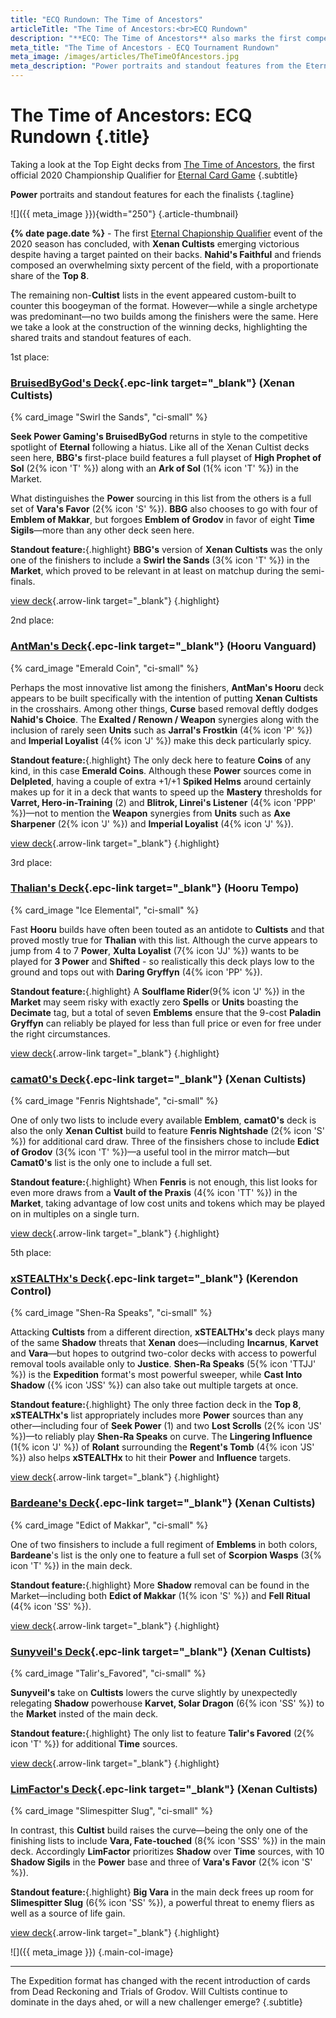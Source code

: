 ```yaml
---
title: "ECQ Rundown: The Time of Ancestors"
articleTitle: "The Time of Ancestors:<br>ECQ Rundown"
description: "**ECQ: The Time of Ancestors** also marks the first competitive event using the new Expedition format… What new decks will emerge to take down the competition? We’ll find out with $3,000 on the line in the first ECQ of the new season! "
meta_title: "The Time of Ancestors - ECQ Tournament Rundown"
meta_image: /images/articles/TheTimeOfAncestors.jpg
meta_description: "Power portraits and standout features from the Eternal Championship Qualifier: The Time of Ancestors"
---
```

# The Time of Ancestors: ECQ Rundown  {.title}

Taking a look at the Top Eight decks from [The Time of Ancestors][], the first official 2020 Championship Qualifier for [Eternal Card Game][]
{.subtitle}

  [The Time of Ancestors]: https://www.direwolfdigital.com/news/eternal-championship-qualifier-the-time-of-ancestors/
  [Eternal Card Game]: https://www.direwolfdigital.com/eternal/

**Power** portraits and standout features for each the finalists
{.tagline}

![]({{ meta_image }}){width="250"}
{.article-thumbnail}

**{% date page.date %}** - The first [Eternal Chapionship Qualifier][] event of the 2020 season has concluded, with **Xenan Cultists** emerging victorious despite having a target painted on their backs. **Nahid's Faithful** and friends composed an overwhelming sixty percent of the field, with a proportionate share of the **Top 8**.

  [Eternal Chapionship Qualifier]: https://www.direwolfdigital.com/news/the-2020-eternal-world-championship/

The remaining non-**Cultist** lists in the event appeared custom-built to counter this boogeyman of the format. However&mdash;while a single archetype was predominant&mdash;no two builds among the finishers were the same. Here we take a look at the construction of the winning decks, highlighting the shared traits and standout features of each.

<div class="pre-headline first">1st place:</div>

<!-- START PROFILE -->

### [BruisedByGod's Deck][deck-1]{.epc-link target="_blank"} (Xenan Cultists)

  [deck-1]: https://www.shiftstoned.com/epc/?d=EH5FEB_HEH6FEBlIEHpBDH7FEAjBEF9GDHuBEB4IEHwEEFgHEHyEFB5HIB_BEH5DEA9BEH4FCAABHiBBH7DBGpCBGwGBBzJ&t=%5BBruisedByGod%5D%20BruisedByGod's%20Deck

{% card_image "Swirl the Sands", "ci-small" %}

<!-- 16T, 21S, E-Makkar x4, Prohpet x4, V-favor x4, Ark of Sol [M]
-->

**Seek Power Gaming's BruisedByGod** returns in style to the competitive spotlight of **Eternal** following a hiatus. Like all of the Xenan Cultist decks seen here, **BBG's** first-place build features a full playset of **High Prophet of Sol** (2{% icon 'T' %}) along with an **Ark of Sol** (1{% icon 'T' %}) in the Market.

What distinguishes the **Power** sourcing in this list from the others is a full set of **Vara's Favor** (2{% icon 'S' %}). **BBG** also chooses to go with four of **Emblem of Makkar**, but forgoes **Emblem of Grodov** in favor of eight **Time Sigils**&mdash;more than any other deck seen here.

**Standout feature:**{.highlight} **BBG's** version of **Xenan Cultists** was the only one of the finishers to include a **Swirl the Sands** (3{% icon 'T' %}) in the **Market**, which proved to be relevant in at least on matchup during the semi-finals.

[view deck][deck-1]{.arrow-link target="_blank"}
{.highlight}

<!-- END PROFILE -->

<div class="pre-headline second">2nd place:</div>

<!-- START PROFILE -->

### [AntMan's Deck][deck-2]{.epc-link target="_blank"} (Hooru Vanguard)

  [deck-2]: https://www.shiftstoned.com/epc/?d=CBiEEH_BBBhGDF1DEFxCEH_FEH1GEGpHEB6ECEtFBF_CBHrDEFlEEHsDEFiDBB8GDF-FFB-DKB7FCG7CEGoHEAzBCAABFvCBHkCBHnCBE-HBH7C&t=%5BAntMan%5D%20AntMan's%20Deck

{% card_image "Emerald Coin", "ci-small" %}

<!-- 15J, 18P: 2x Emerald Coin, Emblem-L [M]
**Shen-Ra, Unbreakable** (1J), -->

Perhaps the most innovative list among the finishers, **AntMan's Hooru** deck appears to be built specifically with the intention of putting **Xenan Cultists** in the crosshairs. Among other things, **Curse** based removal deftly dodges **Nahid's Choice**. The **Exalted / Renown / Weapon** synergies along with the inclusion of rarely seen **Units** such as **Jarral's Frostkin** (4{% icon 'P' %}) and **Imperial Loyalist** (4{% icon 'J' %}) make this deck particularly spicy.

**Standout feature:**{.highlight} The only deck here to feature **Coins** of any kind, in this case **Emerald Coins**. Although these **Power** sources come in **Delpleted**, having a couple of extra +1/+1 **Spiked Helms** around certainly makes up for it in a deck that wants to speed up the **Mastery** thresholds for **Varret, Hero-in-Training** (2) and **Blitrok, Linrei's Listener** (4{% icon 'PPP' %})&mdash;not to mention the **Weapon** synergies from **Units** such as **Axe Sharpener** (2{% icon 'J' %}) and **Imperial Loyalist** (4{% icon 'J' %}).

[view deck][deck-2]{.arrow-link target="_blank"}
{.highlight}

<!-- END PROFILE -->

<div class="pre-headline third">3rd place:</div>

<!-- START PROFILE -->

### [Thalian's Deck][deck-3]{.epc-link target="_blank"} (Hooru Tempo)

  [deck-3]: https://www.shiftstoned.com/epc/?d=EBgEEBiEEBhGEHjCEBrEDE-HEH_FEH1GEGpHEEtFBF_CEHsDEGmEHB-DFB7FDH9BEH7CEGoHEAzBCAABC5GBHkCBHyCBHhGBH6C&t=%5BThalian%5D%20Thalian's%20Deck

{% card_image "Ice Elemental", "ci-small" %}

<!-- 18J, 17P: -->

Fast **Hooru** builds have often been touted as an antidote to **Cultists** and that proved mostly true for **Thalian** with this list. Although the curve appears to jump from 4 to 7 **Power**, **Xulta Loyalist** (7{% icon 'JJ' %}) wants to be played for **3 Power** and **Shifted** - so realistically this deck plays low to the ground and tops out with **Daring Gryffyn** (4{% icon 'PP' %}).

**Standout feature:**{.highlight} A **Soulflame Rider**(9{% icon 'J' %}) in the **Market** may seem risky with exactly zero **Spells** or **Units** boasting the **Decimate** tag, but a total of seven **Emblems** ensure that the 9-cost **Paladin Gryffyn** can reliably be played for less than full price or even for free under the right circumstances.

[view deck][deck-3]{.arrow-link target="_blank"}
{.highlight}

<!-- END PROFILE -->

<!-- START PROFILE -->

### [camat0's Deck][deck-4]{.epc-link target="_blank"} (Xenan Cultists)

  [deck-4]: https://www.shiftstoned.com/epc/?d=EH5FEB_HEH6FEBlICEsGEHpBEH7FEF9GEHuBEB4IEHwEEFgHEHyEHB5HCB_BEHfEH5DEA9BEH4FCAABHiBBBgDBGwGBBgPBBzJ&t=%5Bcamat0%5D%20camat0%27s%20Deck

{% card_image "Fenris Nightshade", "ci-small" %}

<!-- 14T, 19S, E-Grodov x4, E-Makkar x4, Prophet x4, Ark of Sol [M]
-->

One of only two lists to include every available **Emblem**, **camat0's** deck is also the only **Xenan Cultist** build to feature **Fenris Nightshade** (2{% icon 'S' %}) for additional card draw. Three of the finsishers chose to include **Edict of Grodov** (3{% icon 'T' %})&mdash;a useful tool in the mirror match&mdash;but **Camat0's** list is the only one to include a full set.

**Standout feature:**{.highlight} When **Fenris** is not enough, this list looks for even more draws from a **Vault of the Praxis** (4{% icon 'TT' %}) in the **Market**, taking advantage of low cost units and tokens which may be played on in multiples on a single turn.

[view deck][deck-4]{.arrow-link target="_blank"}
{.highlight}

<!-- END PROFILE -->

<div class="pre-headline fifth">5th place:</div>

### [xSTEALTHx's Deck][deck-5]{.epc-link target="_blank"} (Kerendon Control)

  [deck-5]: https://www.shiftstoned.com/epc/?d=EB4MEEsGCFwGEGnDBAjBDB9CDHmGDF9GDFyGDBgDEHvEEHwEEHwFCBxDEHyECF2FDB-DFB5HDB_BEA9BEA6BEA3BCF2HCAABGwGBF1GBG1GBBzJBH5D&t=%5BxSTEALTHx%5D%20xSTEALTHx's%20Deck

{% card_image "Shen-Ra Speaks", "ci-small" %}

<!-- 20T, 22J, 25S: 4x Seek Power, 2x Lost Scroll, 1x Vara's Favor, 3x Amber Acolyte, Regent's Tomb, Emblem of Makkar -->

Attacking **Cultists** from a different direction, **xSTEALTHx's** deck plays many of the same **Shadow** threats that **Xenan** does&mdash;including **Incarnus**, **Karvet** and **Vara**&mdash;but hopes to outgrind two-color decks with access to powerful removal tools available only to **Justice**. **Shen-Ra Speaks** (5{% icon 'TTJJ' %}) is the **Expedition** format's most powerful sweeper, while **Cast Into Shadow** ({% icon 'JSS' %}) can also take out multiple targets at once.

**Standout feature:**{.highlight} The only three faction deck in the **Top 8**, **xSTEALTHx's** list appropriately includes more **Power** sources than any other&mdash;including four of **Seek Power** (1) and two **Lost Scrolls** (2{% icon 'JS' %})&mdash;to reliably play **Shen-Ra Speaks** on curve. The **Lingering Influence** (1{% icon 'J' %}) of **Rolant** surrounding the **Regent's Tomb** (4{% icon 'JS' %}) also helps **xSTEALTHx** to hit their **Power** and **Influence** targets.

[view deck][deck-5]{.arrow-link target="_blank"}
{.highlight}

<!-- END PROFILE -->

<!-- START PROFILE -->

### [Bardeane's Deck][deck-6]{.epc-link target="_blank"} (Xenan Cultists)

  [deck-6]: https://www.shiftstoned.com/epc/?d=EH5FEB_HEH6FEBlIEHpBEH7FDAjBEF9GDHuBEBgDEHwEEFgHEHyEFB5HEB_BEHfEH5DEA9BEH4FCAABHiBBH7DBHvEBGwGBBzJ&t=%5BBardeane%5D%20Bardeane's%20Deck

{% card_image "Edict of Makkar", "ci-small" %}

<!-- 16T, 20S, E-Grodov x4, E-Makkar x4, Prophet x4, V-favor x3, Ark of Sol [M] -->

One of two finsishers to include a full regiment of **Emblems** in both colors, **Bardeane**'s list is the only one to feature a full set of **Scorpion Wasps** (3{% icon 'T' %}) in the main deck.

**Standout feature:**{.highlight} More **Shadow** removal can be found in the Market&mdash;including both **Edict of Makkar** (1{% icon 'S' %}) and **Fell Ritual** (4{% icon 'SS' %}).

[view deck][deck-6]{.arrow-link target="_blank"}
{.highlight}

<!-- END PROFILE -->

<!-- START PROFILE -->

### [Sunyveil's Deck][deck-7]{.epc-link target="_blank"} (Xenan Cultists)

  [deck-7]: https://www.shiftstoned.com/epc/?d=EH5FEB_HEH6FEBlIEHpBEH7FDALBAjBBAkBCHtBEF9GBBgDEB4ICHvEEHwEEFgHHB5HGB_BEH5DEA9BEH4FCAABHiBBH7DBHyEBBzJBHf&t=%5BSunyveil%5D%20Sunyveil's%20Deck

{% card_image "Talir's_Favored", "ci-small" %}

<!-- 17T, 20S, E-Makkar x4, Prophet x4, T-favor x3, V-favor x1, Ark of Sol [M] -->

**Sunyveil's** take on **Cultists** lowers the curve slightly by unexpectedly relegating **Shadow** powerhouse **Karvet, Solar Dragon** (6{% icon 'SS' %}) to the **Market** insted of the main deck.

**Standout feature:**{.highlight} The only list to feature **Talir's Favored** (2{% icon 'T' %}) for additional **Time** sources.

[view deck][deck-7]{.arrow-link target="_blank"}
{.highlight}

<!-- END PROFILE -->

<!-- START PROFILE -->

### [LimFactor's Deck][deck-8]{.epc-link target="_blank"} (Xenan Cultists)

  [deck-8]: https://www.shiftstoned.com/epc/?d=CH5FEB_HEH6FCBlIEHpBEH7FDAjBDHtBEF9GEBgDDE_GEHwEDFgHEHyECBzJKB5HHB_BEA9BEH4FCAABHiBBH7DBHvEBGwGBCnF&t=%5BLimFactor%5D%20LimFactor's%20Deck

{% card_image "Slimespitter Slug", "ci-small" %}

<!-- 15T, 21S, Prophet x4, V-favor x1, Ark of Sol [M] -->

In contrast, this **Cultist** build raises the curve&mdash;being the only one of the finishing lists to include **Vara, Fate-touched** (8{% icon 'SSS' %}) in the main deck. Accordingly **LimFactor** prioritizes **Shadow** over **Time** sources, with 10 **Shadow Sigils** in the **Power** base and three of **Vara's Favor** (2{% icon 'S' %}).

**Standout feature:**{.highlight} **Big Vara** in the main deck frees up room for **Slimespitter Slug** (6{% icon 'SS' %}), a powerful threat to enemy fliers as well as a source of life gain.

[view deck][deck-8]{.arrow-link target="_blank"}
{.highlight}

<!-- END PROFILE -->

![]({{ meta_image }})
{.main-col-image}

----

The Expedition format has changed with the recent introduction of cards from Dead Reckoning and Trials of Grodov. Will Cultists continue to dominate in the days ahed, or will a new challenger emerge?
{.subtitle}